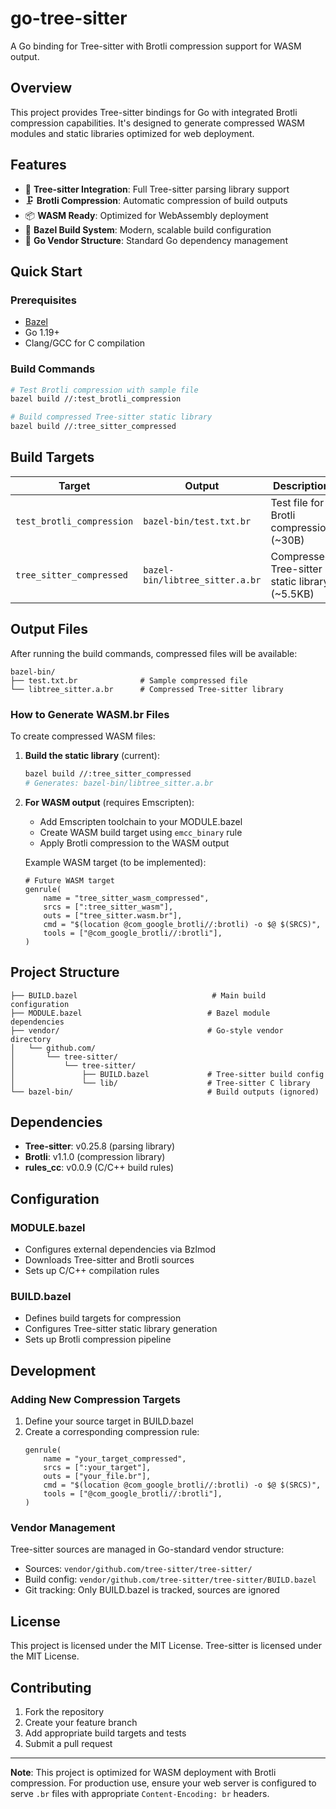 # go-tree-sitter

A Go binding for Tree-sitter with Brotli compression support for WASM output.

## Overview

This project provides Tree-sitter bindings for Go with integrated Brotli compression capabilities. It's designed to generate compressed WASM modules and static libraries optimized for web deployment.

## Features

- 🌳 **Tree-sitter Integration**: Full Tree-sitter parsing library support
- 🗜️ **Brotli Compression**: Automatic compression of build outputs
- 📦 **WASM Ready**: Optimized for WebAssembly deployment
- 🔧 **Bazel Build System**: Modern, scalable build configuration
- 📂 **Go Vendor Structure**: Standard Go dependency management

## Quick Start

### Prerequisites

- [Bazel](https://bazel.build/)
- Go 1.19+
- Clang/GCC for C compilation

### Build Commands

```bash
# Test Brotli compression with sample file
bazel build //:test_brotli_compression

# Build compressed Tree-sitter static library
bazel build //:tree_sitter_compressed
```

## Build Targets

| Target                    | Output                          | Description                                    |
| ------------------------- | ------------------------------- | ---------------------------------------------- |
| `test_brotli_compression` | `bazel-bin/test.txt.br`         | Test file for Brotli compression (~30B)        |
| `tree_sitter_compressed`  | `bazel-bin/libtree_sitter.a.br` | Compressed Tree-sitter static library (~5.5KB) |

## Output Files

After running the build commands, compressed files will be available:

```
bazel-bin/
├── test.txt.br              # Sample compressed file
└── libtree_sitter.a.br      # Compressed Tree-sitter library
```

### How to Generate WASM.br Files

To create compressed WASM files:

1. **Build the static library** (current):

   ```bash
   bazel build //:tree_sitter_compressed
   # Generates: bazel-bin/libtree_sitter.a.br
   ```

2. **For WASM output** (requires Emscripten):

   - Add Emscripten toolchain to your MODULE.bazel
   - Create WASM build target using `emcc_binary` rule
   - Apply Brotli compression to the WASM output

   Example WASM target (to be implemented):

   ```starlark
   # Future WASM target
   genrule(
       name = "tree_sitter_wasm_compressed",
       srcs = [":tree_sitter_wasm"],
       outs = ["tree_sitter.wasm.br"],
       cmd = "$(location @com_google_brotli//:brotli) -o $@ $(SRCS)",
       tools = ["@com_google_brotli//:brotli"],
   )
   ```

## Project Structure

```
├── BUILD.bazel                              # Main build configuration
├── MODULE.bazel                            # Bazel module dependencies
├── vendor/                                 # Go-style vendor directory
│   └── github.com/
│       └── tree-sitter/
│           └── tree-sitter/
│               ├── BUILD.bazel             # Tree-sitter build config
│               └── lib/                    # Tree-sitter C library
└── bazel-bin/                              # Build outputs (ignored)
```

## Dependencies

- **Tree-sitter**: v0.25.8 (parsing library)
- **Brotli**: v1.1.0 (compression library)
- **rules_cc**: v0.0.9 (C/C++ build rules)

## Configuration

### MODULE.bazel

- Configures external dependencies via Bzlmod
- Downloads Tree-sitter and Brotli sources
- Sets up C/C++ compilation rules

### BUILD.bazel

- Defines build targets for compression
- Configures Tree-sitter static library generation
- Sets up Brotli compression pipeline

## Development

### Adding New Compression Targets

1. Define your source target in BUILD.bazel
2. Create a corresponding compression rule:
   ```starlark
   genrule(
       name = "your_target_compressed",
       srcs = [":your_target"],
       outs = ["your_file.br"],
       cmd = "$(location @com_google_brotli//:brotli) -o $@ $(SRCS)",
       tools = ["@com_google_brotli//:brotli"],
   )
   ```

### Vendor Management

Tree-sitter sources are managed in Go-standard vendor structure:

- Sources: `vendor/github.com/tree-sitter/tree-sitter/`
- Build config: `vendor/github.com/tree-sitter/tree-sitter/BUILD.bazel`
- Git tracking: Only BUILD.bazel is tracked, sources are ignored

## License

This project is licensed under the MIT License. Tree-sitter is licensed under the MIT License.

## Contributing

1. Fork the repository
2. Create your feature branch
3. Add appropriate build targets and tests
4. Submit a pull request

---

**Note**: This project is optimized for WASM deployment with Brotli compression. For production use, ensure your web server is configured to serve `.br` files with appropriate `Content-Encoding: br` headers.
